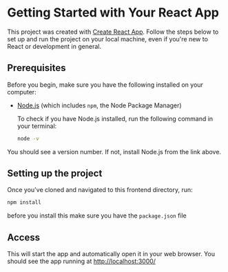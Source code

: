 # Getting Started with Your React App

This project was created with [Create React App](https://github.com/facebook/create-react-app). Follow the steps below to set up and run the project on your local machine, even if you're new to React or development in general.

## Prerequisites

Before you begin, make sure you have the following installed on your computer:

- [Node.js](https://nodejs.org/en/download/) (which includes `npm`, the Node Package Manager)
  
  To check if you have Node.js installed, run the following command in your terminal:
  ```bash
  node -v
  ```
You should see a version number. If not, install Node.js from the link above.

## Setting up the project

Once you've cloned and navigated to this frontend directory, run:

```bash
npm install
```
before you install this make sure you have the `package.json` file

## Access
This will start the app and automatically open it in your web browser. You should see the app running at [http://localhost:3000/](http://localhost:3000/)